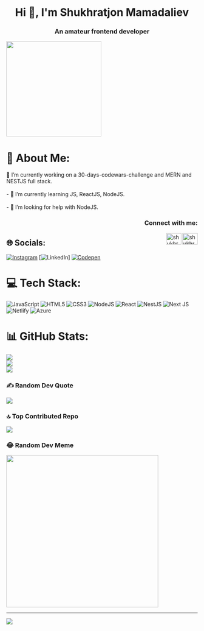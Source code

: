 <h1 align="center">Hi 👋, I'm Shukhratjon Mamadaliev</h1>
<h3 align="center">An amateur frontend developer </h3>
<img src="https://user-images.githubusercontent.com/74038190/219923809-b86dc415-a0c2-4a38-bc88-ad6cf06395a8.gif" width="250">



# 💫 About Me:
🔭 I’m currently working on a 30-days-codewars-challenge and MERN and NESTJS full stack.<br><br>- 🌱 I’m currently learning JS, ReactJS, NodeJS.<br><br>- 🤝 I’m looking for help with NodeJS.


<h3 align="right">Connect with me:</h3>
<p align="tight">
<a href="https://instagram.com/shukhratjon717" target="blank"><img align="right" src="https://raw.githubusercontent.com/rahuldkjain/github-profile-readme-generator/master/src/images/icons/Social/instagram.svg" alt="shukhratjon717" height="30" width="40" /></a>
</p>
<a type="email" href="Email" target="blank"><img align="right" src="https://raw.githubusercontent.com/rahuldkjain/github-profile-readme-generator/master/src/images/icons/Social/email.svg" alt="shukhratjon717" height="30" width="40" /></a>
</p>


## 🌐 Socials:
[![Instagram](https://img.shields.io/badge/Instagram-%23E4405F.svg?logo=Instagram&logoColor=white)](https://instagram.com/shukhratjon717) [![LinkedIn](https://img.shields.io/badge/LinkedIn-%230077B5.svg?logo=linkedin&logoColor=white)] [![Codepen](https://img.shields.io/badge/Codepen-000000?style=for-the-badge&logo=codepen&logoColor=white)](https://codepen.io/https://codepen.io/Ali-Mamadaliev) 

# 💻 Tech Stack:
![JavaScript](https://img.shields.io/badge/javascript-%23323330.svg?style=for-the-badge&logo=javascript&logoColor=%23F7DF1E) ![HTML5](https://img.shields.io/badge/html5-%23E34F26.svg?style=for-the-badge&logo=html5&logoColor=white) ![CSS3](https://img.shields.io/badge/css3-%231572B6.svg?style=for-the-badge&logo=css3&logoColor=white) ![NodeJS](https://img.shields.io/badge/node.js-6DA55F?style=for-the-badge&logo=node.js&logoColor=white) ![React](https://img.shields.io/badge/react-%2320232a.svg?style=for-the-badge&logo=react&logoColor=%2361DAFB) ![NestJS](https://img.shields.io/badge/nestjs-%23E0234E.svg?style=for-the-badge&logo=nestjs&logoColor=white) ![Next JS](https://img.shields.io/badge/Next-black?style=for-the-badge&logo=next.js&logoColor=white) ![Netlify](https://img.shields.io/badge/netlify-%23000000.svg?style=for-the-badge&logo=netlify&logoColor=#00C7B7) ![Azure](https://img.shields.io/badge/azure-%230072C6.svg?style=for-the-badge&logo=microsoftazure&logoColor=white)
# 📊 GitHub Stats:
![](https://github-readme-stats.vercel.app/api?username=shukhratjon717&theme=tokyonight&hide_border=false&include_all_commits=false&count_private=false)<br/>
![](https://github-readme-streak-stats.herokuapp.com/?user=shukhratjon717&theme=tokyonight&hide_border=false)<br/>
![](https://github-readme-stats.vercel.app/api/top-langs/?username=shukhratjon717&theme=tokyonight&hide_border=false&include_all_commits=false&count_private=false&layout=compact)

### ✍️ Random Dev Quote
![](https://quotes-github-readme.vercel.app/api?type=horizontal&theme=radical)

### 🔝 Top Contributed Repo
![](https://github-contributor-stats.vercel.app/api?username=shukhratjon717&limit=5&theme=dark&combine_all_yearly_contributions=true)

### 😂 Random Dev Meme
<img src='https://randommeme-five.vercel.app/' style="height: 400px;"/>

---
[![](https://visitcount.itsvg.in/api?id=shukhratjon717&icon=0&color=0)](https://visitcount.itsvg.in)

<!-- Proudly created with GPRM ( https://gprm.itsvg.in ) -->
